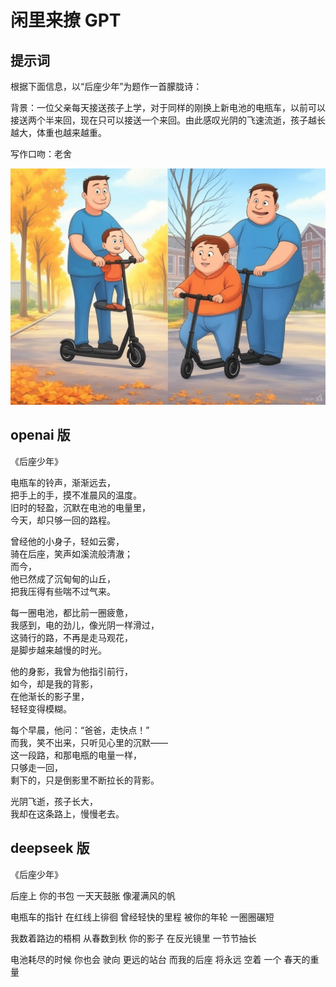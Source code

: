 # 闲里来撩 GPT

## 提示词

根据下面信息，以“后座少年”为题作一首朦胧诗：

背景：一位父亲每天接送孩子上学，对于同样的刚换上新电池的电瓶车，以前可以接送两个半来回，现在只可以接送一个来回。由此感叹光阴的飞速流逝，孩子越长越大，体重也越来越重。

写作口吻：老舍

![alt text](img/1.jpg)

## openai 版

《后座少年》

电瓶车的铃声，渐渐远去，  
把手上的手，摸不准晨风的温度。  
旧时的轻盈，沉默在电池的电量里，  
今天，却只够一回的路程。

曾经他的小身子，轻如云雾，  
骑在后座，笑声如溪流般清澈；  
而今，  
他已然成了沉甸甸的山丘，  
把我压得有些喘不过气来。

每一圈电池，都比前一圈疲惫，  
我感到，电的劲儿，像光阴一样滑过，  
这骑行的路，不再是走马观花，  
是脚步越来越慢的时光。

他的身影，我曾为他指引前行，  
如今，却是我的背影，  
在他渐长的影子里，  
轻轻变得模糊。

每个早晨，他问：“爸爸，走快点！”  
而我，笑不出来，只听见心里的沉默——  
这一段路，和那电瓶的电量一样，  
只够走一回，  
剩下的，只是倒影里不断拉长的背影。

光阴飞逝，孩子长大，  
我却在这条路上，慢慢老去。

## deepseek 版

《后座少年》

后座上
你的书包
一天天鼓胀
像灌满风的帆

电瓶车的指针
在红线上徘徊
曾经轻快的里程
被你的年轮
一圈圈碾短

我数着路边的梧桐
从春数到秋
你的影子
在反光镜里
一节节抽长

电池耗尽的时候
你也会
驶向
更远的站台
而我的后座
将永远
空着
一个
春天的重量
